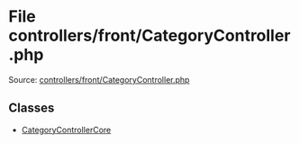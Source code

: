 File controllers/front/CategoryController.php
=========

Source: [controllers/front/CategoryController.php](https://github.com/PrestaShop/PrestaShop/blob/1.5.0.1/controllers/front/CategoryController.php)


Classes
-------

* [CategoryControllerCore](class.CategoryControllerCore.md)

